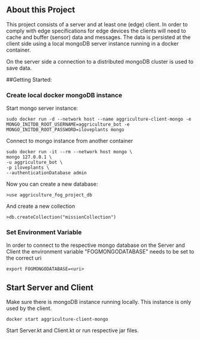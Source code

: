 ## About this Project
This project consists of a server and at least one (edge) client. In order to comply with edge specifications for edge 
devices the clients will need to cache and buffer (sensor) data and messages. The data is persisted at the client side
using a local mongoDB server instance running in a docker container.

On the server side a connection to a distributed mongoDB cluster is used to save data.

##Getting Started:

### Create local docker mongoDB instance
Start mongo server instance:
```
sudo docker run -d --network host --name aggriculture-client-mongo -e MONGO_INITDB_ROOT_USERNAME=aggriculture_bot -e MONGO_INITDB_ROOT_PASSWORD=iloveplants mongo
```
Connect to mongo instance from another container
```
sudo docker run -it --rm --network host mongo \
mongo 127.0.0.1 \
-u aggriculture_bot \
-p iloveplants \
--authenticationDatabase admin
```

Now you can create a new database:
```
>use aggriculture_fog_project_db
```

And create a new collection
```
>db.createCollection("missionCollection")
```

### Set Environment Variable
In order to connect to the respective mongo database on the Server and Client the environment variable "FOGMONGODATABASE"
needs to be set to the correct uri
```
export FOGMONGODATABASE=<uri>
```

## Start Server and Client
Make sure there is mongoDB instance running locally. This instance is only used by the client.
```
docker start aggriculture-client-mongo
```

Start Server.kt and Client.kt or run respective jar files.









